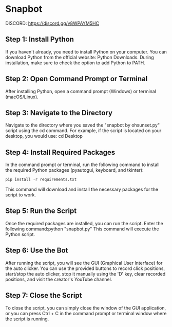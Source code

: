 # Snapbot
DISCORD: https://discord.gg/y8WPAYM5HC

## Step 1: Install Python
If you haven't already, you need to install Python on your computer. You can download Python from the official website: Python Downloads. During installation, make sure to check the option to add Python to PATH.

## Step 2: Open Command Prompt or Terminal
After installing Python, open a command prompt (Windows) or terminal (macOS/Linux).

## Step 3: Navigate to the Directory
Navigate to the directory where you saved the "snapbot by ohsunset.py" script using the cd command. For example, if the script is located on your desktop, you would use: cd Desktop

## Step 4: Install Required Packages
In the command prompt or terminal, run the following command to install the required Python packages (pyautogui, keyboard, and tkinter):
```py
pip install -r requirements.txt
```
This command will download and install the necessary packages for the script to work.

## Step 5: Run the Script
Once the required packages are installed, you can run the script. Enter the following command:python "snapbot.py"
This command will execute the Python script.

## Step 6: Use the Bot
After running the script, you will see the GUI (Graphical User Interface) for the auto clicker. You can use the provided buttons to record click positions, start/stop the auto clicker, stop it manually using the 'D' key, clear recorded positions, and visit the creator's YouTube channel.

## Step 7: Close the Script
To close the script, you can simply close the window of the GUI application, or you can press Ctrl + C in the command prompt or terminal window where the script is running.

